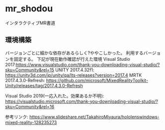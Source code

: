 # mr_shodou
インタラクティブMR書道

## 環境構築
バージョンごとに細かな依存があるらしく?ややこしかった。
利用するバージョンを固定する。
下記が現在動作確認が行えた環境
Visual Studio 2017:https://www.visualstudio.com/thank-you-downloading-visual-studio/?sku=Community&rel=15
UNITY 2017.4.32f1: https://unity3d.com/jp/unity/qa/lts-releases?version=2017.4
MRTK 2017.4.3.0-Refresh: https://github.com/microsoft/MixedRealityToolkit-Unity/releases/tag/2017.4.3.0-Refresh

Visual Studio 2019(一応入れた。効果あるか不明): https://visualstudio.microsoft.com/thank-you-downloading-visual-studio/?sku=Community&rel=16

参考リンク: https://www.slideshare.net/TakahiroMiyaura/hololenswindows-mixed-reality-128235273
